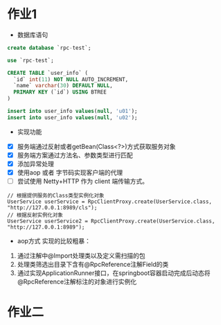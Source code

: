 # 作业1
- 数据库语句
```sql
create database `rpc-test`;

use `rpc-test`;

CREATE TABLE `user_info` (
  `id` int(11) NOT NULL AUTO_INCREMENT,
  `name` varchar(30) DEFAULT NULL,
  PRIMARY KEY (`id`) USING BTREE
)

insert into user_info values(null, 'u01');
insert into user_info values(null, 'u02');

```
- 实现功能
- [x] 服务端通过反射或者getBean(Class<?>)方式获取服务对象
- [x] 服务端方案通过方法名、参数类型进行匹配
- [x] 添加异常处理
- [x] 使用aop 或者 字节码实现客户端的代理
- [ ] 尝试使用 Netty+HTTP 作为 client 端传输方式。

```
// 根据提供服务的Class类型实例化对象
UserService userService = RpcClientProxy.create(UserService.class, "http://127.0.0.1:8989/cls");
// 根据反射实例化对象
UserService userService2 = RpcClientProxy.create(UserService.class, "http://127.0.0.1:8989");
```
- aop方式
实现的比较粗暴：   
1. 通过注解中@Import处理类以及定义需扫描的包
2. 处理类筛选出目录下含有@RpcReference注解Field的类
3. 通过实现ApplicationRunner接口，在springboot容器启动完成后动态将@RpcReference注解标注的对象进行实例化

# 作业二
